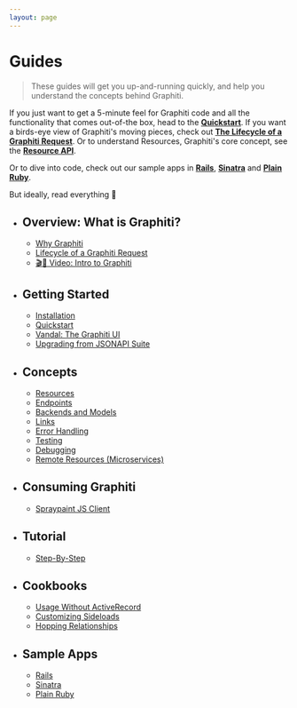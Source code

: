 ```yaml
---
layout: page
---
```


Guides
==========

> These guides will get you up-and-running quickly, and help you
understand the concepts behind Graphiti.

If you just want to get a 5-minute feel for Graphiti code and all the
functionality that comes out-of-the box, head to the
[**Quickstart**]({{site.github.url}}/quickstart). If you want a birds-eye view of Graphiti's
moving pieces, check out [**The Lifecycle of a Graphiti
Request**]({{site.github.url}}/guides/overview#lifecycle-of-a-graphiti-request). Or to understand Resources,
Graphiti's core concept, see the [**Resource
API**]({{site.github.url}}/guides/concepts/resources).

Or to dive into code, check out our sample apps in [**Rails**](https://github.com/graphiti-api/employee_directory), [**Sinatra**](https://github.com/graphiti-api/sinatra_example) and [**Plain Ruby**](https://github.com/graphiti-api/plain_ruby_example).

But ideally, read everything 🙂

  * ## Overview: What is Graphiti?
    * [Why Graphiti]({{site.github.url}}/guides/why)
    * [Lifecycle of a Graphiti Request]({{site.github.url}}/guides/overview#lifecycle-of-a-graphiti-request)
    * [🎬🍿 Video: Intro to Graphiti](https://www.youtube.com/watch?v=_QqXjZDzTf4&feature=youtu.be)
  * ## Getting Started
    * [Installation]({{site.github.url}}/guides/getting-started/installation)
    * [Quickstart]({{site.github.url}}/quickstart)
    * [Vandal: The Graphiti UI]({{site.github.url}}/guides/vandal)
    * [Upgrading from JSONAPI Suite]({{site.github.url}}/guides/upgrading)
  * ## Concepts
    * [Resources]({{site.github.url}}/guides/concepts/resources)
    * [Endpoints]({{site.github.url}}/guides/concepts/endpoints)
    * [Backends and Models]({{site.github.url}}/guides/concepts/backends-and-models)
    * [Links]({{site.github.url}}/guides/concepts/links)
    * [Error Handling]({{site.github.url}}/guides/concepts/error-handling)
    * [Testing]({{site.github.url}}/guides/concepts/testing)
    * [Debugging]({{site.github.url}}/guides/concepts/debugging)
    * [Remote Resources (Microservices)]({{site.github.url}}/guides/concepts/remote-resources)
  * ## Consuming Graphiti
    * [Spraypaint JS Client]({{site.github.url}}/js)
  * ## Tutorial
    * [Step-By-Step]({{site.github.url}}/tutorial)
  * ## Cookbooks
    * [Usage Without ActiveRecord]({{site.github.url}}/cookbooks/without-activerecord)
    * [Customizing Sideloads]({{site.github.url}}/cookbooks/customizing-sideloads)
    * [Hopping Relationships]({{site.github.url}}/cookbooks/hopping-relationships)
  * ## Sample Apps
    * [Rails](https://github.com/graphiti-api/employee_directory)
    * [Sinatra](https://github.com/graphiti-api/sinatra_example)
    * [Plain Ruby](https://github.com/graphiti-api/plain_ruby_example)

 <br />
 <br />
